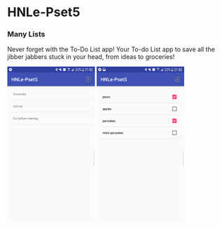 # HNLe-Pset5
### Many Lists

Never forget with the To-Do List app! Your To-do List app to save all the jibber jabbers stuck in your head, from ideas to groceries!


<img src="https://github.com/HN-Le/HNLe-Pset5/blob/master/Doc/Many%20Lists%20(1).png" width="200">  <img src="https://github.com/HN-Le/HNLe-Pset5/blob/master/Doc/Many%20Lists%20(2).png" width="200">

